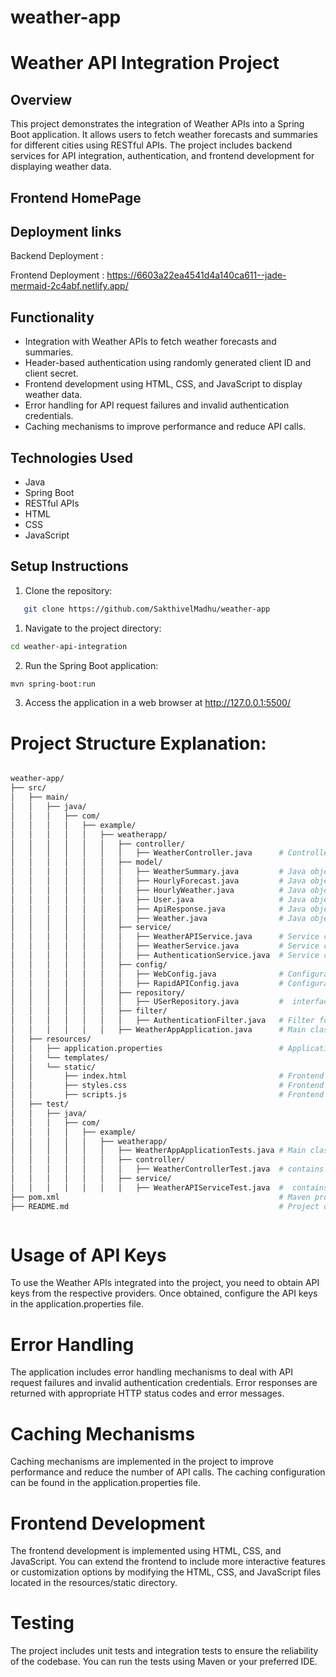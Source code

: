 # weather-app

# Weather API Integration Project

## Overview

This project demonstrates the integration of Weather APIs into a Spring Boot application. It allows users to fetch weather forecasts and summaries for different cities using RESTful APIs. The project includes backend services for API integration, authentication, and frontend development for displaying weather data.


## Frontend HomePage





## Deployment links

Backend Deployment : 

Frontend Deployment : https://6603a22ea4541d4a140ca611--jade-mermaid-2c4abf.netlify.app/


## Functionality

- Integration with Weather APIs to fetch weather forecasts and summaries.
- Header-based authentication using randomly generated client ID and client secret.
- Frontend development using HTML, CSS, and JavaScript to display weather data.
- Error handling for API request failures and invalid authentication credentials.
- Caching mechanisms to improve performance and reduce API calls.

## Technologies Used

- Java
- Spring Boot
- RESTful APIs
- HTML
- CSS
- JavaScript

## Setup Instructions

1. Clone the repository:

```bash
   git clone https://github.com/SakthivelMadhu/weather-app
```

1. Navigate to the project directory:
```bash
cd weather-api-integration
```

2. Run the Spring Boot application:
```bash
mvn spring-boot:run
```

3. Access the application in a web browser at http://127.0.0.1:5500/


# Project  Structure Explanation:

```bash

weather-app/
├── src/
│   ├── main/
│   │   ├── java/
│   │   │   ├── com/
│   │   │   │   ├── example/
│   │   │   │   │   ├── weatherapp/
│   │   │   │   │   │   ├── controller/
│   │   │   │   │   │   │   ├── WeatherController.java      # Controller class to handle HTTP requests
│   │   │   │   │   │   ├── model/
│   │   │   │   │   │   │   ├── WeatherSummary.java         # Java object for weather summary
│   │   │   │   │   │   │   ├── HourlyForecast.java         # Java object for hourly forecast
│   │   │   │   │   │   │   ├── HourlyWeather.java          # Java object for hourly weather details
│   │   │   │   │   │   │   ├── User.java                   # Java object for User details
│   │   │   │   │   │   │   ├── ApiResponse.java            # Java object for api response details
│   │   │   │   │   │   │   ├── Weather.java                # Java object for  weather details
│   │   │   │   │   │   ├── service/
│   │   │   │   │   │   │   ├── WeatherAPIService.java      # Service class to integrate Weather API
│   │   │   │   │   │   │   ├── WeatherService.java         # Service class to integrate Weather 
│   │   │   │   │   │   │   ├── AuthenticationService.java  # Service class for header-based authentication
│   │   │   │   │   │   ├── config/
│   │   │   │   │   │   │   ├── WebConfig.java              # Configuration class for filters/interceptors
│   │   │   │   │   │   │   ├── RapidAPIConfig.java         # Configuration class for RapidAPI integration
│   │   │   │   │   │   ├── repository/
│   │   │   │   │   │   │   ├── USerRepository.java         #  interface to fetch a user by their client ID.
│   │   │   │   │   │   ├── filter/
│   │   │   │   │   │   │   ├── AuthenticationFilter.java   # Filter for header-based authentication
│   │   │   │   │   │   ├── WeatherAppApplication.java      # Main class to run Spring Boot application
│   ├── resources/
│   │   ├── application.properties                          # Application properties file
│   │   └── templates/
│   │   └── static/
│   │       ├── index.html                                  # Frontend HTML file
│   │       ├── styles.css                                  # Frontend CSS file
│   │       ├── scripts.js                                  # Frontend JavaScript file
│   ├── test/
│   │   ├── java/
│   │   │   ├── com/
│   │   │   │   ├── example/
│   │   │   │   │   ├── weatherapp/
│   │   │   │   │   │   ├── WeatherAppApplicationTests.java # Main class to run Spring Boot test application
│   │   │   │   │   │   ├── controller/
│   │   │   │   │   │   │   ├── WeatherControllerTest.java  # contains unit tests for the WeatherController class.
│   │   │   │   │   │   ├── service/
│   │   │   │   │   │   │   ├── WeatherAPIServiceTest.java  #  contains unit tests for the WeatherAPIService class
├── pom.xml                                                 # Maven project configuration file
├── README.md                                               # Project documentation



```




# Usage of API Keys
To use the Weather APIs integrated into the project, you need to obtain API keys from the respective providers. Once obtained, configure the API keys in the application.properties file.

# Error Handling
The application includes error handling mechanisms to deal with API request failures and invalid authentication credentials. Error responses are returned with appropriate HTTP status codes and error messages.

# Caching Mechanisms
Caching mechanisms are implemented in the project to improve performance and reduce the number of API calls. The caching configuration can be found in the application.properties file.

# Frontend Development
The frontend development is implemented using HTML, CSS, and JavaScript. You can extend the frontend to include more interactive features or customization options by modifying the HTML, CSS, and JavaScript files located in the resources/static directory.

# Testing
The project includes unit tests and integration tests to ensure the reliability of the codebase. You can run the tests using Maven or your preferred IDE.
```
